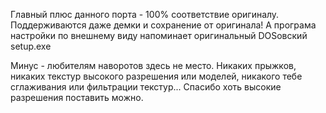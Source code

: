 Главный плюс данного порта - 100% соответствие оригиналу. Поддерживаются даже демки и сохранение от оригинала! А програма настройки по внешнему виду напоминает оригинальный DOSовский setup.exe  
  
Минус - любителям наворотов здесь не место. Никаких прыжков, никаких текстур высокого разрешения или моделей, никакого тебе сглаживания или фильтрации текстур... Спасибо хоть высокие разрешения поставить можно.